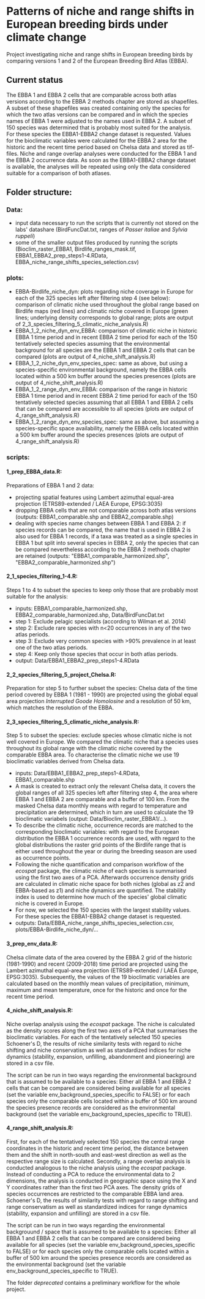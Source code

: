 # Patterns of niche and range shifts in European breeding birds under climate change

Project investigating niche and range shifts in European breeding birds by comparing versions 1 and 2 of the European Breeding Bird Atlas (EBBA).

## Current status

The EBBA 1 and EBBA 2 cells that are comparable across both atlas versions according to the EBBA 2 methods chapter are stored as shapefiles.
A subset of these shapefiles was created containing only the species for which the two atlas versions can be compared and in which the species names of EBBA 1 were adjusted to the names used in EBBA 2.
A subset of 150 species was determined that is probably most suited for the analysis. For these species the EBBA1-EBBA2 change dataset is requested. 
Values for the bioclimatic variables were calculated for the EBBA 2 area for the historic and the recent time period based on Chelsa data and stored as tif-files.
Niche and range overlap analyses were conducted for the EBBA 1 and the EBBA 2 occurrence data. As soon as the EBBA1-EBBA2 change dataset is available, the analyses will be repeated using only the data considered suitable for a comparison of both atlases.

## Folder structure:

### Data:

- input data necessary to run the scripts that is currently not stored on the labs' datashare (BirdFuncDat.txt, ranges of <em>Passer italiae</em> and <em>Sylvia ruppeli</em>)
- some of the smaller output files produced by running the scripts (Bioclim_raster_EBBA1, Birdlife_ranges_mask.tif, EBBA1_EBBA2_prep_steps1-4.RData, EBBA_niche_range_shifts_species_selection.csv)

### plots: 

- EBBA-Birdlife_niche_dyn: plots regarding niche coverage in Europe for each of the 325 species left after filtering step 4 (see below): comparison of climatic niche used throughout the global range based on Birdlife maps (red lines) and climatic niche covered in Europe (green lines; underlying density corresponds to global range; plots are output of 2_3_species_filtering_5_climatic_niche_analysis.R)
- EBBA_1_2_niche_dyn_env_EBBA: comparison of climatic niche in historic EBBA 1 time period and in recent EBBA 2 time period for each of the 150 tentatively selected species assuming that the environmental background for all species are the EBBA 1 and EBBA 2 cells that can be compared (plots are output of 4_niche_shift_analysis.R)
- EBBA_1_2_niche_dyn_env_species_spec: same as above, but using a species-specific environmental background, namely the EBBA cells located within a 500 km buffer around the species presences (plots are output of 4_niche_shift_analysis.R)
- EBBA_1_2_range_dyn_env_EBBA: comparison of the range in historic EBBA 1 time period and in recent EBBA 2 time period for each of the 150 tentatively selected species assuming that all EBBA 1 and EBBA 2 cells that can be compared are accessible to all species (plots are output of 4_range_shift_analysis.R)
- EBBA_1_2_range_dyn_env_species_spec: same as above, but assuming a species-specific space availability, namely the EBBA cells located within a 500 km buffer around the species presences (plots are output of 4_range_shift_analysis.R)

### scripts:

#### 1_prep_EBBA_data.R: 

Preparations of EBBA 1 and 2 data: 
- projecting spatial features using Lambert azimuthal equal-area projection (ETRS89-extended / LAEA Europe, EPSG:3035)
- dropping EBBA cells that are not comparable across both atlas versions (outputs: EBBA1_comparable.shp and EBBA2_comparable.shp)
- dealing with species name changes between EBBA 1 and EBBA 2: if species records can be compared, the name that is used in EBBA 2 is also used for EBBA 1 records, if a taxa was treated as a single species in EBBA 1 but split into several species in EBBA 2, only the species that can be compared nevertheless according to the EBBA 2 methods chapter are retained (outputs: "EBBA1_comparable_harmonized.shp", "EBBA2_comparable_harmonized.shp")

#### 2_1_species_filtering_1-4.R:

Steps 1 to 4 to subset the species to keep only those that are probably most suitable for the analysis:
- inputs: EBBA1_comparable_harmonized.shp, EBBA2_comparable_harmonized.shp, Data/BirdFuncDat.txt
- step 1: Exclude pelagic specialists (according to Wilman et al. 2014)
- step 2: Exclude rare species with n<20 occurrences in any of the two atlas periods.
- step 3: Exclude very common species with >90% prevalence in at least one of the two atlas periods.
- step 4: Keep only those species that occur in both atlas periods.
- output: Data/EBBA1_EBBA2_prep_steps1-4.RData

#### 2_2_species_filtering_5_project_Chelsa.R:

Preparation for step 5 to further subset the species: Chelsa data of the time period covered by EBBA 1 (1981 - 1990) are projected using the global equal area projection <em>Interrupted Goode Homolosine</em> and a resolution of 50 km, which matches the resolution of the EBBA.

#### 2_3_species_filtering_5_climatic_niche_analysis.R:

Step 5 to subset the species: exclude species whose climatic niche is not well covered in Europe. 
We compared the climatic niche that a species uses throughout its global range with the climatic niche covered by the comparable EBBA area. To characterise the climatic niche we use 19 bioclimatic variables derived from Chelsa data.
- inputs: Data/EBBA1_EBBA2_prep_steps1-4.RData, EBBA1_comparable.shp
- A mask is created to extract only the relevant Chelsa data, it covers the global ranges of all 325 species left after filtering step 4, the area where EBBA 1 and EBBA 2 are comparable and a buffer of 100 km. From the masked Chelsa data monthly means with regard to temperature and precipitation are determined, which in turn are used to calculate the 19 bioclimatic variabels (output: Data/Bioclim_raster_EBBA1/...).
- To describe the climatic niche, occurrence records are matched to the corresponding bioclimatic variables: with regard to the European distribution the EBBA 1 occurrence records are used, with regard to the global distributions the raster grid points of the Birdlife range that is either used throughout the year or during the breeding season are used as occurrence points.
- Following the niche quantification and comparison workflow of the <em>ecospat</em> package, the climatic niche of each species is summarised using the first two axes of a PCA. Afterwards occurrence density grids are calculated in climatic niche space for both niches (global as z2 and EBBA-based as z1) and niche dynamics are quantified. The stability index is used to determine how much of the species' global climatic niche is covered in Europe. 
- For now, we selected the 150 species with the largest stability values. For these species the EBBA1-EBBA2 change dataset is requested.
- outputs: Data/EBBA_niche_range_shifts_species_selection.csv, plots/EBBA-Birdlife_niche_dyn/...

#### 3_prep_env_data.R:

Chelsa climate data of the area covered by the EBBA 2 grid of the historic (1981-1990) and recent (2009-2018) time period are projected using the Lambert azimuthal equal-area projection (ETRS89-extended / LAEA Europe, EPSG:3035). Subsequently, the values of the 19 bioclimatic variables are calculated based on the monthly mean values of precipitation, minimum, maximum and mean temperature, once for the historic and once for the recent time period.

#### 4_niche_shift_analysis.R:

Niche overlap analysis using the <em>ecospat</em> package. The niche is calculated as the density scores along the first two axes of a PCA that summarises the bioclimatic variables. For each of the tentatively selected 150 species Schoener's D, the results of niche similarity tests with regard to niche shifting and niche conservatism as well as standardized indices for niche dynamics (stability, expansion, unfilling, abandonment and pioneering) are stored in a csv file.

The script can be run in two ways regarding the environmental background that is assumed to be available to a species: Either all EBBA 1 and EBBA 2 cells that can be compared are considered being available for all species (set the variable env_background_species_specific to FALSE) or for each species only the comparable cells located within a buffer of 500 km around the species presence records are considered as the environmental background (set the variable env_background_species_specific to TRUE).

#### 4_range_shift_analysis.R:

First, for each of the tentatively selected 150 species the central range coordinates in the historic and recent time period, the distance between them and the shift in north-south and east-west direction as well as the respective range size is calculated. Secondly, a range overlap analysis is conducted analogous to the niche analysis using the <em>ecospat</em> package. Instead of conducting a PCA to reduce the environmental data to 2 dimensions, the analysis is conducted in geographic space using the X and Y coordinates rather than the first two PCA axes. The density grids of species occurrences are restricted to the comparable EBBA land area. Schoener's D, the results of similarity tests with regard to range shifting and range conservatism as well as standardized indices for range dynamics (stability, expansion and unfilling) are stored in a csv file.

The script can be run in two ways regarding the environmental backgrouund / space that is assumed to be available to a species: Either all EBBA 1 and EBBA 2 cells that can be compared are considered being available for all species (set the variable env_background_species_specific to FALSE) or for each species only the comparable cells located within a buffer of 500 km around the species presence records are considered as the environmental background (set the variable env_background_species_specific to TRUE).

The folder <em>deprecated</em> contains a preliminary workflow for the whole project.